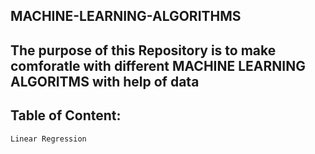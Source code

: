 ## MACHINE-LEARNING-ALGORITHMS

## The purpose of this Repository is to make comforatle with different MACHINE LEARNING ALGORITMS with help of data

## Table of Content:
```
Linear Regression
```
